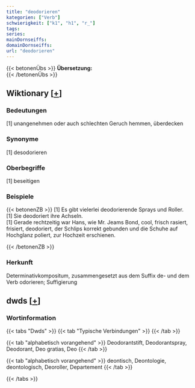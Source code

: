 ```yaml
---
title: "deodorieren"
kategorien: ["Verb"]
schwierigkeit: ["k1", "h1", "r_"]
tags:
series:
mainDornseiffs:
domainDornseiffs:
url: "deodorieren"
---
```


{{< betonenÜbs >}}
**Übersetzung:**  
{{< /betonenÜbs >}}

## Wiktionary [[+](https://de.wiktionary.org/wiki/deodorieren)]

### Bedeutungen
[1] unangenehmen oder auch schlechten Geruch hemmen, überdecken  

### Synonyme
[1] desodorieren  

### Oberbegriffe
[1] beseitigen  

### Beispiele
{{< betonenZB >}}
[1] Es gibt vielerlei deodorierende Sprays und Roller.  
[1] Sie deodoriert ihre Achseln.  
[1] Gerade rechtzeitig war Hans, wie Mr. Jeams Bond, cool, frisch rasiert, frisiert, deodoriert, der Schlips korrekt gebunden und die Schuhe auf Hochglanz poliert, zur Hochzeit erschienen.  

{{< /betonenZB >}}
### Herkunft
Determinativkompositum, zusammengesetzt aus dem Suffix de- und dem Verb odorieren; Suffigierung  



## dwds [[+](https://www.dwds.de/wb/deodorieren)]

### Wortinformation
{{< tabs "Dwds" >}}
{{< tab "Typische Verbindungen" >}}
{{< /tab >}}

{{< tab "alphabetisch vorangehend" >}}
Deodorantstift, Deodorantspray, Deodorant, Deo gratias, Deo
{{< /tab >}}

{{< tab "alphabetisch vorangehend" >}}
deontisch, Deontologie, deontologisch, Deoroller, Departement
{{< /tab >}}

{{< /tabs >}}

